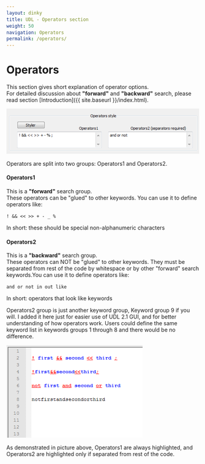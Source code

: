 ```yaml
---
layout: dinky
title: UDL - Operators section
weight: 50
navigation: Operators
permalink: /operators/
---
```


Operators
=========

This section gives short explanation of operator options.    
For detailed discussion about __"forward"__ and __"backward"__ search, please read 
section [Introduction]({{ site.baseurl }}/index.html).

![Operators dialog](/images/operators_01.png)

Operators are split into two groups: Operators1 and Operators2.

#### Operators1

This is a __"forward"__ search group.      
These operators can be "glued" to other keywords. You can use it to define operators like:

    ! && << >> + - _ %

In short: these should be special non-alphanumeric characters

#### Operators2

This is a __"backward"__ search group.     
These operators can NOT be "glued" to other keywords. They must be separated from rest of the code by whitespace 
or by other "forward" search keywords.You can use it to define operators like:

    and or not in out like

In short: operators that look like keywords

Operators2 group is just another keyword group, Keyword group 9 if you will. 
I added it here just for easier use of UDL 2.1 GUI, and for better understanding of how operators work. 
Users could define the same keyword list in keywords groups 1 through 8 and there would be no difference.

![Operators example 1](/images/operators_02.png)

As demonstrated in picture above, Operators1 are always highlighted, 
and Operators2 are highlighted only if separated from rest of the code.


